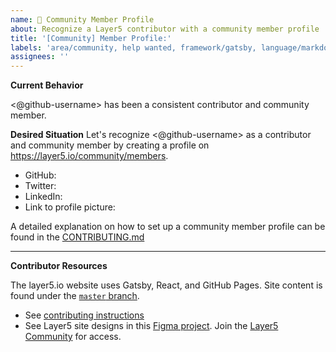 ```yaml
---
name: 👤 Community Member Profile
about: Recognize a Layer5 contributor with a community member profile
title: '[Community] Member Profile:'
labels: 'area/community, help wanted, framework/gatsby, language/markdown, good first issue'
assignees: ''
---
```


**Current Behavior**

<@github-username> has been a consistent contributor and community member.

**Desired Situation**
Let's recognize <@github-username> as a contributor and community member by creating a profile on https://layer5.io/community/members.

- GitHub: <!-- username only -->
- Twitter: <!-- handle only -->
- LinkedIn: <!-- <profilename> only (https://www.linkedin.com/in/<profilename>)-->
- Link to profile picture:

A detailed explanation on how to set up a community member profile can be found in the [CONTRIBUTING.md](https://github.com/layer5io/layer5/blob/master/CONTRIBUTING.md)

---

**Contributor Resources**

The layer5.io website uses Gatsby, React, and GitHub Pages. Site content is found under the [`master` branch](https://github.com/layer5io/layer5/tree/master).
- See [contributing instructions](https://github.com/layer5io/layer5/blob/master/CONTRIBUTING.md)
- See Layer5 site designs in this [Figma project](https://www.figma.com/file/5ZwEkSJwUPitURD59YHMEN/Layer5-Designs). Join the [Layer5 Community](https://slack.layer5.io) for access.
